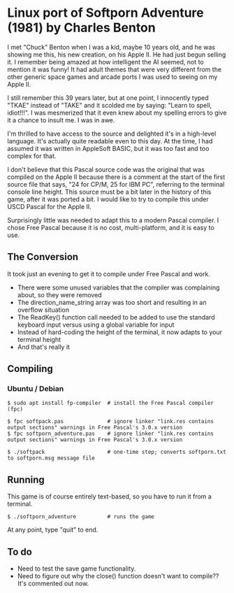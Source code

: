 # Linux port of Softporn Adventure (1981) by Charles Benton

I met "Chuck" Benton when I was a kid, maybe 10 years old, and he was showing me this, his new creation,
on his Apple II. He had just begun selling it. I remember being amazed at how intelligent the AI seemed, 
not to mention it was funny! It had adult themes that were very different from the other generic space 
games and arcade ports I was used to seeing on my Apple II. 

I still remember this 39 years later, but at one point, I innocently typed "TKAE" instead of "TAKE" and 
it scolded me by saying: "Learn to spell, idiot!!!". I was mesmerized that it even knew about my
spelling errors to give it a chance to insult me. I was in awe.

I'm thrilled to have access to the source and delighted it's in a high-level language. It's actually quite
readable even to this day. At the time, I had assumed it was written in AppleSoft BASIC, but it was too 
fast and too complex for that. 

I don't believe that this Pascal source code was the original that was compiled on the Apple II because
there is a comment at the start of the first source file that says, "24 for CP/M, 25 for IBM PC", referring
to the terminal console line height. This source must be a bit later in the history of this game, after
it was ported a bit. I would like to try to compile this under USCD Pascal for the Apple II.

Surprisingly little was needed to adapt this to a modern Pascal compiler. I chose Free Pascal because it 
is no cost, multi-platform, and it is easy to use.

## The Conversion

It took just an evening to get it to compile under Free Pascal and work. 

* There were some unused variables that the compiler was complaining about, so they were removed 
* The direction_name_string array was too short and resulting in an overflow situation
* The ReadKey() function call needed to be added to use the standard keyboard input versus using a global variable for input
* Instead of hard-coding the height of the terminal, it now adapts to your terminal height
* And that's really it

## Compiling

### Ubuntu / Debian

```
$ sudo apt install fp-compiler  # install the Free Pascal compiler (fpc)

$ fpc softpack.pas              # ignore linker "link.res contains output sections" warnings in Free Pascal's 3.0.x version
$ fpc softporn_adventure.pas    # ignore linker "link.res contains output sections" warnings in Free Pascal's 3.0.x version

$ ./softpack                    # one-time step; converts softporn.txt to softporn.msg message file
```

## Running

This game is of course entirely text-based, so you have to run it from a terminal. 

```
$ ./softporn_adventure          # runs the game
```

At any point, type "quit" to end.

## To do

* Need to test the save game functionality. 
* Need to figure out why the close() function doesn't want to compile?? It's commented out now.
